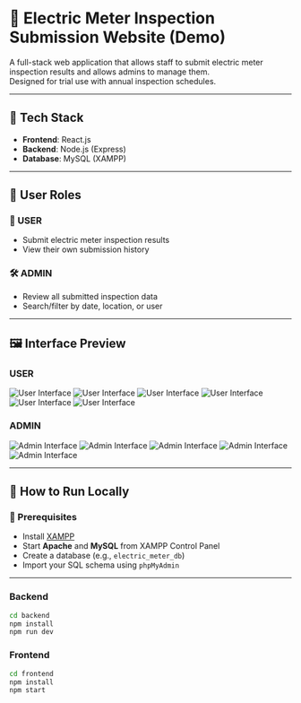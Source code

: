 # 🔌 Electric Meter Inspection Submission Website (Demo)

A full-stack web application that allows staff to submit electric meter inspection results and allows admins to manage them.  
Designed for trial use with annual inspection schedules.

---

## 🔧 Tech Stack

- **Frontend**: React.js
- **Backend**: Node.js (Express)
- **Database**: MySQL (XAMPP)

---

## 👥 User Roles

### 👤 USER
- Submit electric meter inspection results
- View their own submission history

### 🛠️ ADMIN
- Review all submitted inspection data
- Search/filter by date, location, or user

---

## 🖼️ Interface Preview


### USER
![User Interface](assets/user/user1.png)
![User Interface](assets/user/user2.png)
![User Interface](assets/user/user3.png)
![User Interface](assets/user/user4.png)
![User Interface](assets/user/user5.png)
![User Interface](assets/user/user6.png)

### ADMIN
![Admin Interface](assets/admin/admin1.png)
![Admin Interface](assets/admin/admin2.png)
![Admin Interface](assets/admin/admin3.png)
![Admin Interface](assets/admin/admin4.png)
![Admin Interface](assets/admin/admin5.png)

---



## 🚀 How to Run Locally

### 📁 Prerequisites

- Install [XAMPP](https://www.apachefriends.org/index.html)
- Start **Apache** and **MySQL** from XAMPP Control Panel
- Create a database (e.g., `electric_meter_db`)
- Import your SQL schema using `phpMyAdmin`

---


### Backend
```bash
cd backend
npm install
npm run dev
```



### Frontend
```bash
cd frontend
npm install
npm start
```
